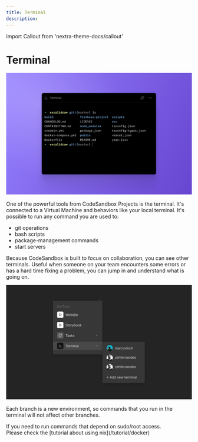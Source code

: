 ```yaml
---
title: Terminal
description: 
---
```


import Callout from 'nextra-theme-docs/callout'

# Terminal

![CodeSandbox Projects Terminal](../images/devtools-cover-terminal.png)
 
One of the powerful tools from CodeSandbox Projects is the terminal. It's connected to a Virtual Machine and behaviors like your local terminal. It's possible to run any command you are used to:
- git operations
- bash scripts
- package-management commands
- start servers

Because CodeSandbox is built to focus on collaboration, you can see other terminals. Useful when someone on your team encounters some errors or has a hard time fixing a problem, you can jump in and understand what is going on.

![Collaborative Terminal](../images/devtools-terminalcolab.png)

Each branch is a new environment, so commands that you run in the terminal will not affect other branches.

<Callout>
If you need to run commands that depend on sudo/root access. <br/>Please check the [tutorial about using nix](/tutorial/docker)
</Callout>

